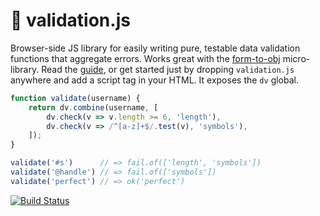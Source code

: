 # 🌿 validation.js

Browser-side JS library for easily writing pure, testable data
validation functions that aggregate errors. Works great with the
[form-to-obj](https://github.com/chrisdavies/form-to-obj)
micro-library. Read the [guide](docs/guide.md), or get started
just by dropping `validation.js` anywhere and add a script tag
in your HTML. It exposes the `dv` global.

```js
function validate(username) {
    return dv.combine(username, [
        dv.check(v => v.length >= 6, 'length'),
        dv.check(v => /^[a-z]+$/.test(v), 'symbols'),
    ]);
}

validate('#s')      // => fail.of(['length', 'symbols'])
validate('@handle') // => fail.of(['symbols'])
validate('perfect') // => ok('perfect')
```

[![Build Status](https://travis-ci.org/eugene-eeo/validation.js.svg?branch=master)](https://travis-ci.org/eugene-eeo/validation.js)
